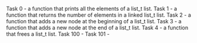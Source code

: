 Task 0 -  a function that prints all the elements of a list_t list.
Task 1 - a function that returns the number of elements in a linked list_t list.
Task 2 - a function that adds a new node at the beginning of a list_t list.
Task 3 -  a function that adds a new node at the end of a list_t list.
Task 4 -  a function that frees a list_t list.
Task 100 -
Task 101 - 